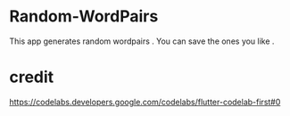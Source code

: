 # Random-WordPairs
This app generates random wordpairs . You can save the ones you like .
# credit
https://codelabs.developers.google.com/codelabs/flutter-codelab-first#0
